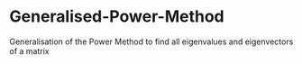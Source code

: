 # Generalised-Power-Method
Generalisation of the Power Method to find all eigenvalues and eigenvectors of a matrix
